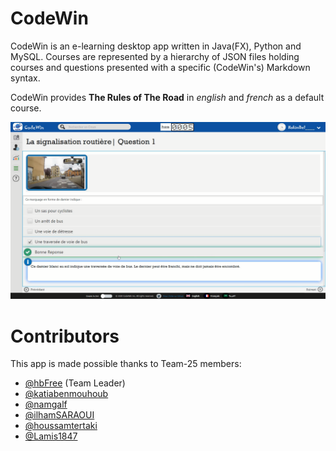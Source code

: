 # CodeWin

CodeWin is an e-learning desktop app written in Java(FX), Python and MySQL.
Courses are represented by a hierarchy of JSON files holding courses and questions presented with a specific (CodeWin's) Markdown syntax.

CodeWin provides **The Rules of The Road** in *english* and *french* as a default course. 

![Irman-Translator Image](./codewin.png?raw=true "CodeWin Desktop")

# Contributors

This app is made possible thanks to Team-25 members:

- [@hbFree](https://www.github.com/hbFree) (Team Leader)
- [@katiabenmouhoub](https://github.com/katiabenmouhoub)
- [@namgalf](https://www.github.com/namgalf)
- [@ilhamSARAOUI](https://www.github.com/ilhamSARAOUI)
- [@houssamtertaki](https://www.github.com/houssamtertaki)
- [@Lamis1847](https://www.github.com/Lamis1847)
